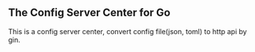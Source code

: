 The Config Server Center for Go
-------------------------

This is a config server center, convert config file(json, toml) to http api by gin.
